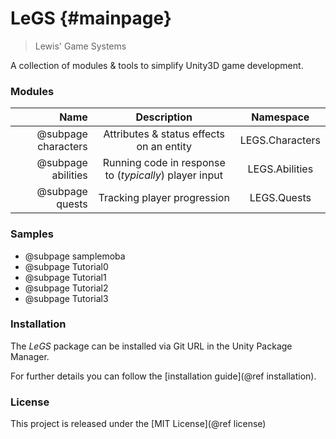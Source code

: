 LeGS {#mainpage}
============

> Lewis' Game Systems

A collection of modules & tools to simplify Unity3D game development.

### Modules
| Name | Description | Namespace |
|-----:|:-----------:|:---------:|
| @subpage characters | Attributes & status effects on an entity | LEGS.Characters |
| @subpage abilities | Running code in response to (*typically*) player input | LEGS.Abilities |
| @subpage quests | Tracking player progression | LEGS.Quests |

### Samples
- @subpage samplemoba
- @subpage Tutorial0
- @subpage Tutorial1
- @subpage Tutorial2
- @subpage Tutorial3

### Installation
The *LeGS* package can be installed via Git URL in the Unity Package Manager.

For further details you can follow the [installation guide](@ref installation).

### License
This project is released under the [MIT License](@ref license)